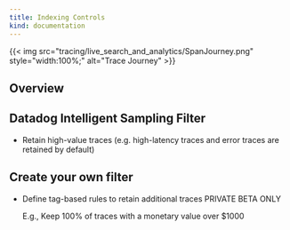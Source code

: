 ```yaml
---
title: Indexing Controls
kind: documentation
---
```

{{< img src="tracing/live_search_and_analytics/SpanJourney.png" style="width:100%;" alt="Trace Journey" >}}

## Overview

## Datadog Intelligent Sampling Filter

- Retain high-value traces (e.g. high-latency traces and error traces are retained by default)

## Create your own filter

- Define tag-based rules to retain additional traces PRIVATE BETA ONLY

    E.g., Keep 100% of traces with a monetary value over $1000
